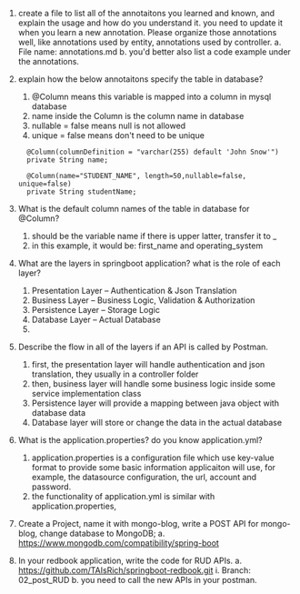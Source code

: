 1. create a file to list all of the annotaitons you learned and known, and explain the usage and how do you understand it. you need to update it when you learn a new annotation. Please organize those annotations well, like annotations used by entity, annotations used by controller.
    a. File name: annotations.md
    b. you'd better also list a code example under the annotations.

2. explain how the below annotaitons specify the table in database?
   1. @Column means this variable is mapped into a column in mysql database
   2. name inside the Column is the column name in database
   3. nullable = false means null is not allowed
   4. unique = false means don't need to be unique
   ```
     @Column(columnDefinition = "varchar(255) default 'John Snow'")
     private String name;
    
     @Column(name="STUDENT_NAME", length=50,nullable=false, unique=false)
     private String studentName;
   ```
3. What is the default column names of the table in database for @Column?
   1. should be the variable name if there is upper latter, transfer it to _
   2. in this example, it would be: first_name and operating_system
4. What are the layers in springboot application? what is the role of each layer?
   1. Presentation Layer – Authentication & Json Translation
   2. Business Layer – Business Logic, Validation & Authorization
   3. Persistence Layer – Storage Logic 
   4. Database Layer – Actual Database
   5. 
5. Describe the flow in all of the layers if an API is called by Postman.
   1. first, the presentation layer will handle authentication and json translation, they usually in a controller folder
   2. then, business layer will handle some business logic inside some service implementation class
   3. Persistence layer will provide a mapping between java object with database data
   4. Database layer will store or change the data in the actual database
6. What is the application.properties? do you know application.yml?
   1. application.properties is a configuration file which use key-value format to provide some basic information applicaiton will use, for example, the datasource configuration, the url, account and password.
   2. the functionality of application.yml is similar with application.properties, 
7. Create a Project, name it with mongo-blog, write a POST API for mongo-blog, change database to MongoDB; 
    a. https://www.mongodb.com/compatibility/spring-boot
8. In your redbook application, write the code for RUD APIs.
    a. https://github.com/TAIsRich/springboot-redbook.git
    i. Branch: 02_post_RUD
    b. you need to call the new APIs in your postman.
